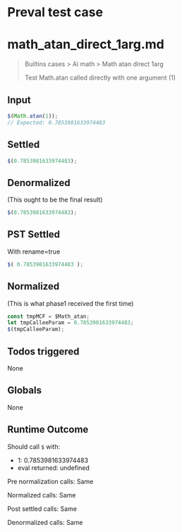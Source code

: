 # Preval test case

# math_atan_direct_1arg.md

> Builtins cases > Ai math > Math atan direct 1arg
>
> Test Math.atan called directly with one argument (1)

## Input

`````js filename=intro
$(Math.atan(1));
// Expected: 0.7853981633974483
`````


## Settled


`````js filename=intro
$(0.7853981633974483);
`````


## Denormalized
(This ought to be the final result)

`````js filename=intro
$(0.7853981633974483);
`````


## PST Settled
With rename=true

`````js filename=intro
$( 0.7853981633974483 );
`````


## Normalized
(This is what phase1 received the first time)

`````js filename=intro
const tmpMCF = $Math_atan;
let tmpCalleeParam = 0.7853981633974483;
$(tmpCalleeParam);
`````


## Todos triggered


None


## Globals


None


## Runtime Outcome


Should call `$` with:
 - 1: 0.7853981633974483
 - eval returned: undefined

Pre normalization calls: Same

Normalized calls: Same

Post settled calls: Same

Denormalized calls: Same
